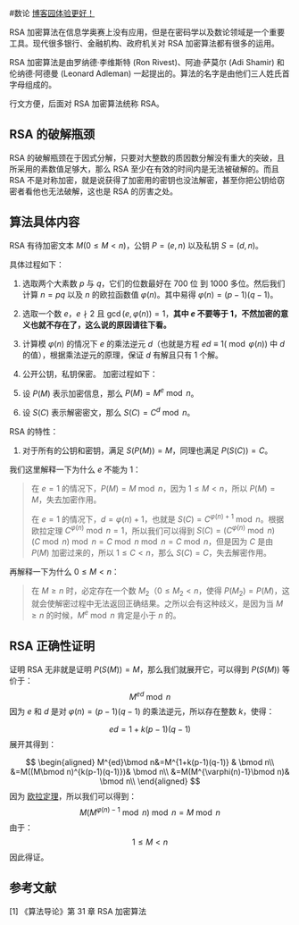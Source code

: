  #数论 
[博客园体验更好！](https://www.cnblogs.com/2044-space-elevator/articles/17840785.html)

RSA 加密算法在信息学奥赛上没有应用，但是在密码学以及数论领域是一个重要工具。现代很多银行、金融机构、政府机关对 RSA 加密算法都有很多的运用。

RSA 加密算法是由罗纳德·李维斯特 (Ron Rivest)、阿迪·萨莫尔 (Adi Shamir) 和伦纳德·阿德曼 (Leonard Adleman) 一起提出的。算法的名字是由他们三人姓氏首字母组成的。

行文方便，后面对 RSA 加密算法统称 RSA。
## RSA 的破解瓶颈

RSA 的破解瓶颈在于因式分解，只要对大整数的质因数分解没有重大的突破，且所采用的素数值足够大，那么 RSA 至少在有效的时间内是无法被破解的。而且 RSA 不是对称加密，就是说获得了加密用的密钥也没法解密，甚至你把公钥给窃密者看他也无法破解，这也是 RSA 的厉害之处。

## 算法具体内容

RSA 有待加密文本 $M(0\le M<n)$，公钥 $P=(e,n)$ 以及私钥 $S=(d,n)$。

具体过程如下：

1. 选取两个大素数 $p$ 与 $q$，它们的位数最好在 700 位 到 1000 多位。然后我们计算 $n=pq$ 以及 $n$ 的欧拉函数值 $\varphi(n)$。其中易得 $\varphi(n)=(p-1)(q-1)$。

2. 选取一个数 $e$，$e\nmid 2$ 且 $\gcd(e,\varphi(n))=1$，**其中 $e$ 不要等于 $1$，不然加密的意义也就不存在了，这么说的原因请往下看。**
3. 计算模 $\varphi(n)$ 的情况下 $e$ 的乘法逆元 $d$（也就是方程 $ed\equiv 1(\bmod \varphi(n))$ 中 $d$ 的值），根据乘法逆元的原理，保证 $d$ 有解且只有 1 个解。
4. 公开公钥，私钥保密。
加密过程如下：
1. 设 $P(M)$ 表示加密信息，那么 $P(M)=M^e\bmod n$。
2. 设 $S(C)$ 表示解密密文，那么 $S(C)=C^d\bmod n$。

RSA 的特性：

1. 对于所有的公钥和密钥，满足 $S(P(M))=M$，同理也满足 $P(S(C))=C$。

我们这里解释一下为什么 $e$ 不能为 $1$：

> 在 $e=1$ 的情况下，$P(M)=M\bmod n$，因为 $1\le M<n$，所以 $P(M)=M$，失去加密作用。
> 
> 在 $e=1$ 的情况下，$d=\varphi(n)+1$，也就是 $S(C)=C^{\varphi(n)+1}\bmod n$。根据欧拉定理 $C^{\varphi(n)}\bmod n=1$，所以我们可以得到 $S(C)=(C^{\varphi(n)}\bmod n)(C\bmod n)\bmod n=C\bmod n\bmod n=C\bmod n$，但是因为 $C$ 是由 $P(M)$ 加密过来的，所以 $1\le C< n$，那么 $S(C)=C$，失去解密作用。

再解释一下为什么 $0\le M< n$：

> 在 $M \ge n$ 时，必定存在一个数 $M_2$（$0\le M_2 < n$，使得 $P(M_2)=P(M)$，这就会使解密过程中无法返回正确结果。之所以会有这种歧义，是因为当 $M\ge n$ 的时候，$M^e\bmod n$ 肯定是小于 $n$ 的。
## RSA 正确性证明

证明 RSA 无非就是证明 $P(S(M))=M$，那么我们就展开它，可以得到 $P(S(M))$ 等价于：
$$
M^{ed}\bmod n
$$
因为 $e$ 和 $d$ 是对 $\varphi(n)=(p-1)(q-1)$ 的乘法逆元，所以存在整数 $k$，使得：

$$
ed=1+k(p-1)(q-1)
$$
展开其得到：

$$
\begin{aligned}
M^{ed}\bmod n&=M^{1+k(p-1)(q-1)} & \bmod n\\
&=M((M\bmod n)^{k(p-1)(q-1)})& \bmod n\\
&=M(M^{\varphi(n)-1}\bmod n)& \bmod n\\
\end{aligned}
$$
因为 [欧拉定理](https://m-wiki.github.io/Math-Wiki/number-theory/basic/#_5)，所以我们可以得到：
$$
M(M^{\varphi(n)-1}\bmod n)\bmod n=M\bmod n
$$
由于：
$$
1\le M < n
$$
因此得证。

## 参考文献

[1] 《算法导论》第 31 章 RSA 加密算法






